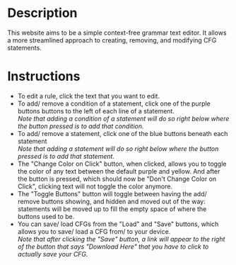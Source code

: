 # Description
This website aims to be a simple context-free grammar text editor. It allows a more streamlined approach to creating, removing, and modifying CFG statements.

# Instructions
- To edit a rule, click the text that you want to edit.
- To add/ remove a condition of a statement, click one of the purple buttons buttons to the left of each line of a statement.\
*Note that adding a condition of a statement will do so right below where the button pressed is to add that condition.*
- To add/ remove a statement, click one of the blue buttons beneath each statement\
*Note that adding a statement will do so right below where the button pressed is to add that statement.*
- The "Change Color on Click" button, when clicked, allows you to toggle the color of any text between the default purple and yellow. And after the button is pressed, which should now be "Don't Change Color on Click", clicking text will not toggle the color anymore.
- The "Toggle Buttons" button will toggle between having the add/ remove buttons showing, and hidden and moved out of the way: statements will be moved up to fill the empty space of where the buttons used to be.
- You can save/ load CFGs from the "Load" and "Save" buttons, which allows you to save/ load a CFG from/ to your device.\
*Note that after clicking the "Save" button, a link will appear to the right of the button that says "Download Here" that you have to click to actually save your CFG.*
